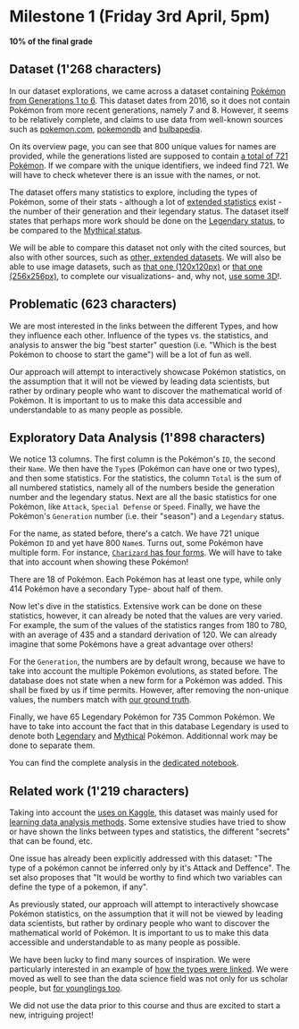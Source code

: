 # Milestone 1 (Friday 3rd April, 5pm)
**10% of the final grade**

## Dataset (1'268 characters)

In our dataset explorations, we came across a dataset containing [Pokémon from Generations 1 to 6](https://www.kaggle.com/abcsds/pokemon). This dataset dates from 2016, so it does not contain Pokémon from more recent generations, namely 7 and 8. However, it seems to be relatively complete, and claims to use data from well-known sources such as [pokemon.com](https://www.pokemon.com/us/pokedex/), [pokemondb](https://pokemondb.net/pokedex) and [bulbapedia](https://bulbapedia.bulbagarden.net/wiki/List_of_Pok%C3%A9mon_by_National_Pok%C3%A9dex_number).

On its overview page, you can see that 800 unique values for names are provided, while the generations listed are supposed to contain [a total of 721 Pokémon](https://en.wikipedia.org/wiki/List_of_Pok%C3%A9mon#Detailed_lists_by_generation). If we compare with the unique identifiers, we indeed find 721. We will have to check whetever there is an issue with the names, or not.

The dataset offers many statistics to explore, including the types of Pokémon, some of their stats - although a lot of [extended statistics](https://bulbapedia.bulbagarden.net/wiki/Statistic) exist - the number of their generation and their legendary status. The dataset itself states that perhaps more work should be done on the [Legendary status](https://bulbapedia.bulbagarden.net/wiki/Legendary_Pok%C3%A9mon), to be compared to the [Mythical status](https://bulbapedia.bulbagarden.net/wiki/Mythical_Pok%C3%A9mon).

We will be able to compare this dataset not only with the cited sources, but also with other sources, such as [other, extended datasets](https://www.kaggle.com/rounakbanik/pokemon). We will also be able to use image datasets, such as [that one (120x120px)](https://www.kaggle.com/vishalsubbiah/pokemon-images-and-types) or [that one (256x256px)](https://www.kaggle.com/kvpratama/pokemon-images-dataset), to complete our visualizations- and, why not, [use some 3D](https://all3dp.com/pokemon-3d-model/)!.

## Problematic (623 characters)

We are most interested in the links between the different Types, and how they influence each other. Influence of the types vs. the statistics, and analysis to answer the big "best starter" question (i.e. "Which is the best Pokémon to choose to start the game") will be a lot of fun as well.

Our approach will attempt to interactively showcase Pokémon statistics, on the assumption that it will not be viewed by leading data scientists, but rather by ordinary people who want to discover the mathematical world of Pokémon. It is important to us to make this data accessible and understandable to as many people as possible.

## Exploratory Data Analysis (1'898 characters)

We notice 13 columns. The first column is the Pokémon's `ID`, the second their `Name`. We then have the `Type`s (Pokémon can have one or two types), and then some statistics. For the statistics, the column `Total` is the sum of all numbered statistics, namely all of the numbers beside the generation number and the legendary status. Next are all the basic statistics for one Pokémon, like `Attack`, `Special Defense` or `Speed`. Finally, we have the Pokémon's `Generation` number (i.e. their "season") and a `Legendary` status.

For the name, as stated before, there's a catch. We have 721 unique Pokémon `ID` and yet have 800 `Name`s. Turns out, some Pokémon have multiple form. For instance, [`Charizard` has four forms](https://bulbapedia.bulbagarden.net/wiki/Charizard_(Pok%C3%A9mon)). We will have to take that into account when showing these Pokémon!

There are 18 of Pokémon. Each Pokémon has at least one type, while only 414 Pokémon have a secondary Type- about half of them.

Now let's dive in the statistics. Extensive work can be done on these statistics, however, it can already be noted that the values are very varied. For example, the sum of the values of the statistics ranges from 180 to 780, with an average of 435 and a standard derivation of 120. We can already imagine that some Pokémons have a great advantage over others!

For the `Generation`, the numbers are by default wrong, because we have to take into account the multiple Pokémon evolutions, as stated before. The database does not state when a new form for a Pokémon was added. This shall be fixed by us if time permits. However, after removing the non-unique values, the numbers match with [our ground truth](https://en.wikipedia.org/wiki/List_of_Pok%C3%A9mon#Detailed_lists_by_generation).

Finally, we have 65 Legendary Pokémon for 735 Common Pokémon. We have to take into account the fact that in this database Legendary is used to denote both [Legendary](https://bulbapedia.bulbagarden.net/wiki/Legendary_Pok%C3%A9mon) and [Mythical](https://bulbapedia.bulbagarden.net/wiki/Mythical_Pok%C3%A9mon) Pokémon. Additionnal work may be done to separate them.

You can find the complete analysis in the [dedicated notebook](./notebooks/).

## Related work (1'219 characters)

Taking into account the [uses on Kaggle](https://www.kaggle.com/abcsds/pokemon/kernels), this dataset was mainly used for [learning data analysis methods](https://www.kaggle.com/ash316/learn-pandas-with-pokemons). Some extensive studies have tried to show or have shown the links between types and statistics, the different "secrets" that can be found, etc.

One issue has already been explicitly addressed with this dataset: "The type of a pokémon cannot be inferred only by it's Attack and Deffence". The set also proposes that "It would be worthy to find which two variables can define the type of a pokemon, if any".

As previously stated, our approach will attempt to interactively showcase Pokémon statistics, on the assumption that it will not be viewed by leading data scientists, but rather by ordinary people who want to discover the mathematical world of Pokémon. It is important to us to make this data accessible and understandable to as many people as possible.

We have been lucky to find many sources of inspiration. We were particularly interested in an example of [how the types were linked](https://public.tableau.com/profile/yung.ching.chen#!/vizhome/PokemonDataVisualization/Story1). We were moved as well to see than the data science field was not only for us scholar people, but [for younglings too](https://www.tableau.com/about/blog/2016/8/how-data-kid-found-his-favorite-pokemon-data-57650).

We did not use the data prior to this course and thus are excited to start a new, intriguing project!